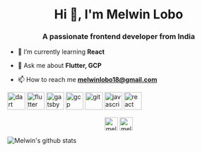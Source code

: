 <h1 align="center">Hi 👋, I'm Melwin Lobo</h1>
<h3 align="center">A passionate frontend developer from India</h3>

- 🌱 I’m currently learning **React**

- 💬 Ask me about **Flutter, GCP**

- 📫 How to reach me **melwinlobo18@gmail.com**

<p align="left"><img src="https://www.vectorlogo.zone/logos/dartlang/dartlang-icon.svg" alt="dart" width="40" height="40"/> <img src="https://www.vectorlogo.zone/logos/flutterio/flutterio-icon.svg" alt="flutter" width="40" height="40"/> <img src="https://www.vectorlogo.zone/logos/gatsbyjs/gatsbyjs-icon.svg" alt="gatsby" width="40" height="40"/> <img src="https://www.vectorlogo.zone/logos/google_cloud/google_cloud-icon.svg" alt="gcp" width="40" height="40"/> <img src="https://www.vectorlogo.zone/logos/git-scm/git-scm-icon.svg" alt="git" width="40" height="40"/> <img src="https://devicons.github.io/devicon/devicon.git/icons/javascript/javascript-original.svg" alt="javascript" width="40" height="40"/> <img src="https://devicons.github.io/devicon/devicon.git/icons/react/react-original-wordmark.svg" alt="react" width="40" height="40"/></p><p align="center">
<a href="https://twitter.com/melwinlobo5" target="blank"><img align="center" src="https://cdn.jsdelivr.net/npm/simple-icons@3.0.1/icons/twitter.svg" alt="melwinlobo5" height="30" width="30" /></a>
<a href="https://linkedin.com/in/melwinlobo18" target="blank"><img align="center" src="https://cdn.jsdelivr.net/npm/simple-icons@3.0.1/icons/linkedin.svg" alt="melwinlobo18" height="30" width="30" /></a>
</p>

![Melwin's github stats](https://github-readme-stats-one-sepia.vercel.app/api?username=melwinlobo18&show_icons=true&hide_rank=true)

